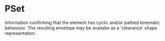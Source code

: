 PSet
====

Information confirming that the element has cyclic and/or pathed kinematic behaviour. The resulting envelope may be availabe as a 'clearance' shape representation.
